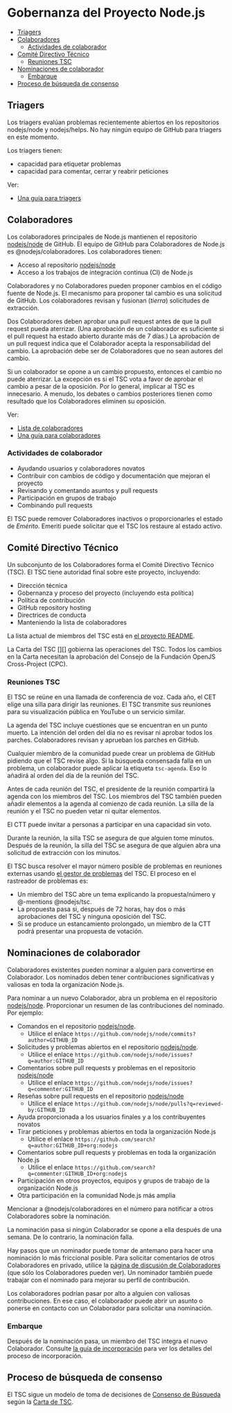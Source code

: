# Gobernanza del Proyecto Node.js

<!-- TOC -->

* [Triagers](#triagers)
* [Colaboradores](#collaborators)
  * [Actividades de colaborador](#collaborator-activities)
* [Comité Directivo Técnico](#technical-steering-committee)
  * [Reuniones TSC](#tsc-meetings)
* [Nominaciones de colaborador](#collaborator-nominations)
  * [Embarque](#onboarding)
* [Proceso de búsqueda de consenso](#consensus-seeking-process)

<!-- /TOC -->

## Triagers

Los triagers evalúan problemas recientemente abiertos en los repositorios nodejs/node y nodejs/helps. No hay ningún equipo de GitHub para triagers en este momento.

Los triagers tienen:
* capacidad para etiquetar problemas
* capacidad para comentar, cerrar y reabrir peticiones

Ver:

* [Una guía para triagers](./doc/guides/contributing/issues.md#triaging-a-bug-report)

## Colaboradores

Los colaboradores principales de Node.js mantienen el repositorio [nodejs/node][] de GitHub. El equipo de GitHub para Colaboradores de Node.js es @nodejs/colaboradores. Los colaboradores tienen:

* Acceso al repositorio [nodejs/node][]
* Acceso a los trabajos de integración continua (CI) de Node.js

Colaboradores y no Colaboradores pueden proponer cambios en el código fuente de Node.js. El mecanismo para proponer tal cambio es una solicitud de GitHub. Los colaboradores revisan y fusionan (_tierra_) solicitudes de extracción.

Dos Colaboradores deben aprobar una pull request antes de que la pull request pueda aterrizar. (Una aprobación de un colaborador es suficiente si el pull request ha estado abierto durante más de 7 días.) La aprobación de un pull request indica que el Colaborador acepta la responsabilidad del cambio. La aprobación debe ser de Colaboradores que no sean autores del cambio.

Si un colaborador se opone a un cambio propuesto, entonces el cambio no puede aterrizar. La excepción es si el TSC vota a favor de aprobar el cambio a pesar de la oposición. Por lo general, implicar al TSC es innecesario. A menudo, los debates o cambios posteriores tienen como resultado que los Colaboradores eliminen su oposición.

Ver:

* [Lista de colaboradores](./README.md#current-project-team-members)
* [Una guía para colaboradores](./doc/guides/collaborator-guide.md)

### Actividades de colaborador

* Ayudando usuarios y colaboradores novatos
* Contribuir con cambios de código y documentación que mejoran el proyecto
* Revisando y comentando asuntos y pull requests
* Participación en grupos de trabajo
* Combinando pull requests

El TSC puede remover Colaboradores inactivos o proporcionarles el estado de _Emérito_. Emeriti puede solicitar que el TSC los restaure al estado activo.

## Comité Directivo Técnico

Un subconjunto de los Colaboradores forma el Comité Directivo Técnico (TSC). El TSC tiene autoridad final sobre este proyecto, incluyendo:

* Dirección técnica
* Gobernanza y proceso del proyecto (incluyendo esta política)
* Política de contribución
* GitHub repository hosting
* Directrices de conducta
* Manteniendo la lista de colaboradores

La lista actual de miembros del TSC está en [el proyecto README](./README.md#current-project-team-members).

La Carta del TSC [][] gobierna las operaciones del TSC. Todos los cambios en la Carta necesitan la aprobación del Consejo de la Fundación OpenJS Cross-Project (CPC).

### Reuniones TSC

El TSC se reúne en una llamada de conferencia de voz. Cada año, el CET elige una silla para dirigir las reuniones. El TSC transmite sus reuniones para su visualización pública en YouTube o un servicio similar.

La agenda del TSC incluye cuestiones que se encuentran en un punto muerto. La intención del orden del día no es revisar ni aprobar todos los parches. Colaboradores revisan y aprueban los parches en GitHub.

Cualquier miembro de la comunidad puede crear un problema de GitHub pidiendo que el TSC revise algo. Si la búsqueda consensada falla en un problema, un colaborador puede aplicar la etiqueta `tsc-agenda`. Eso lo añadirá al orden del día de la reunión del TSC.

Antes de cada reunión del TSC, el presidente de la reunión compartirá la agenda con los miembros del TSC. Los miembros del TSC también pueden añadir elementos a la agenda al comienzo de cada reunión. La silla de la reunión y el TSC no pueden vetar ni quitar elementos.

El CTT puede invitar a personas a participar en una capacidad sin voto.

Durante la reunión, la silla TSC se asegura de que alguien tome minutos. Después de la reunión, la silla del TSC se asegura de que alguien abra una solicitud de extracción con los minutos.

El TSC busca resolver el mayor número posible de problemas en reuniones externas usando [el gestor de problemas](https://github.com/nodejs/TSC/issues) del TSC. El proceso en el rastreador de problemas es:

* Un miembro del TSC abre un tema explicando la propuesta/número y @-mentions @nodejs/tsc.
* La propuesta pasa si, después de 72 horas, hay dos o más aprobaciones del TSC y ninguna oposición del TSC.
* Si se produce un estancamiento prolongado, un miembro de la CTT podrá presentar una propuesta de votación.

## Nominaciones de colaborador

Colaboradores existentes pueden nominar a alguien para convertirse en Colaborador. Los nominados deben tener contribuciones significativas y valiosas en toda la organización Node.js.

Para nominar a un nuevo Colaborador, abra un problema en el repositorio [nodejs/node][]. Proporcionar un resumen de las contribuciones del nominado. Por ejemplo:

* Comandos en el repositorio [nodejs/node][].
  * Utilice el enlace `https://github.com/nodejs/node/commits?author=GITHUB_ID`
* Solicitudes y problemas abiertos en el repositorio [nodejs/node][].
  * Utilice el enlace `https://github.com/nodejs/node/issues?q=author:GITHUB_ID`
* Comentarios sobre pull requests y problemas en el repositorio [nodejs/node][]
  * Utilice el enlace `https://github.com/nodejs/node/issues?q=commenter:GITHUB_ID`
* Reseñas sobre pull requests en el repositorio [nodejs/node][]
  * Utilice el enlace `https://github.com/nodejs/node/pulls?q=reviewed-by:GITHUB_ID`
* Ayuda proporcionada a los usuarios finales y a los contribuyentes novatos
* Tirar peticiones y problemas abiertos en toda la organización Node.js
  * Utilice el enlace  `https://github.com/search?q=author:GITHUB_ID+org:nodejs`
* Comentarios sobre pull requests y problemas en toda la organización Node.js
  * Utilice el enlace `https://github.com/search?q=commenter:GITHUB_ID+org:nodejs`
* Participación en otros proyectos, equipos y grupos de trabajo de la organización Node.js
* Otra participación en la comunidad Node.js más amplia

Mencionar a @nodejs/colaboradores en el número para notificar a otros Colaboradores sobre la nominación.

La nominación pasa si ningún Colaborador se opone a ella después de una semana. De lo contrario, la nominación falla.

Hay pasos que un nominador puede tomar de antemano para hacer una nominación lo más friccional posible. Para solicitar comentarios de otros Colaboradores en privado, utilice la [página de discusión de Colaboradores][] (que sólo los Colaboradores pueden ver). Un nominador también puede trabajar con el nominado para mejorar su perfil de contribución.

Los colaboradores podrían pasar por alto a alguien con valiosas contribuciones. En ese caso, el colaborador puede abrir un asunto o ponerse en contacto con un Colaborador para solicitar una nominación.

### Embarque

Después de la nominación pasa, un miembro del TSC integra el nuevo Colaborador. Consulte [la guía de incorporación](./onboarding.md) para ver los detalles del proceso de incorporación.

## Proceso de búsqueda de consenso

El TSC sigue un modelo de toma de decisiones de [Consenso de Búsqueda][] según la [Carta de TSC][].

[página de discusión de Colaboradores]: https://github.com/orgs/nodejs/teams/collaborators/discussions
[Consenso de Búsqueda]: https://en.wikipedia.org/wiki/Consensus-seeking_decision-making
[2]: https://github.com/nodejs/TSC/blob/HEAD/TSC-Charter.md
[3]: https://github.com/nodejs/TSC/blob/HEAD/TSC-Charter.md
[Carta de TSC]: https://github.com/nodejs/TSC/blob/HEAD/TSC-Charter.md
[nodejs/node]: https://github.com/nodejs/node

